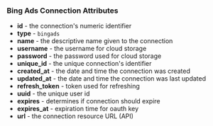 ### Bing Ads Connection Attributes

* **id** - the connection's numeric identifier
* **type** - `bingads`
* **name** - the descriptive name given to the connection
* **username** - the username for cloud storage
* **password** - the password used for cloud storage
* **unique_id** - the unique connection's identifier
* **created_at** - the date and time the connection was created
* **updated_at** - the date and time the connection was last updated
* **refresh_token** - token used for refreshing
* **uuid** - the unique user id
* **expires** - determines if connection should expire
* **expires_at** - expiration time for oauth key
* **url** - the connection resource URL (API)
